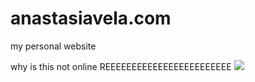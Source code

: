 # anastasiavela.com
my personal website

why is this not online REEEEEEEEEEEEEEEEEEEEEEEE
![](https://media1.tenor.com/images/a964264ca4b0ec5b0506f2d9dad2370e/tenor.gif?itemid=5069069)
